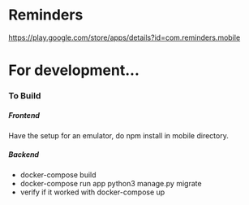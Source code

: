 # Reminders

https://play.google.com/store/apps/details?id=com.reminders.mobile




# For development...
### To Build

##### Frontend
Have the setup for an emulator, do npm install in mobile directory.

##### Backend
- docker-compose build
- docker-compose run app python3 manage.py migrate
- verify if it worked with docker-compose up
